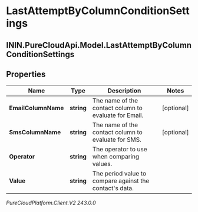 # LastAttemptByColumnConditionSettings

## ININ.PureCloudApi.Model.LastAttemptByColumnConditionSettings

## Properties

|Name | Type | Description | Notes|
|------------ | ------------- | ------------- | -------------|
| **EmailColumnName** | **string** | The name of the contact column to evaluate for Email. | [optional] |
| **SmsColumnName** | **string** | The name of the contact column to evaluate for SMS. | [optional] |
| **Operator** | **string** | The operator to use when comparing values. | |
| **Value** | **string** | The period value to compare against the contact&#39;s data. | |



_PureCloudPlatform.Client.V2 243.0.0_

